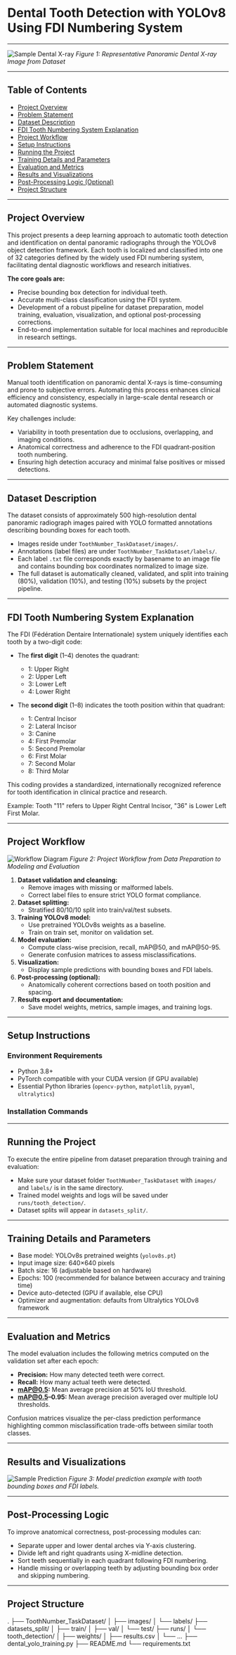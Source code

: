 # Dental Tooth Detection with YOLOv8 Using FDI Numbering System

---

![Sample Dental X-ray](https://github.com/Srinu363/Dental/blob/master/runs/tooth_detection/train_batch0.jpg)
*Figure 1: Representative Panoramic Dental X-ray Image from Dataset*

---

## Table of Contents

- [Project Overview](#project-overview)
- [Problem Statement](#problem-statement)
- [Dataset Description](#dataset-description)
- [FDI Tooth Numbering System Explanation](#fdi-tooth-numbering-system-explanation)
- [Project Workflow](#project-workflow)
- [Setup Instructions](#setup-instructions)
- [Running the Project](#running-the-project)
- [Training Details and Parameters](#training-details-and-parameters)
- [Evaluation and Metrics](#evaluation-and-metrics)
- [Results and Visualizations](#results-and-visualizations)
- [Post-Processing Logic (Optional)](#post-processing-logic-optional)
- [Project Structure](#project-structure)


---

## Project Overview

This project presents a deep learning approach to automatic tooth detection and identification on dental panoramic radiographs through the YOLOv8 object detection framework. Each tooth is localized and classified into one of 32 categories defined by the widely used FDI numbering system, facilitating dental diagnostic workflows and research initiatives.

**The core goals are:**
- Precise bounding box detection for individual teeth.
- Accurate multi-class classification using the FDI system.
- Development of a robust pipeline for dataset preparation, model training, evaluation, visualization, and optional post-processing corrections.
- End-to-end implementation suitable for local machines and reproducible in research settings.

---

## Problem Statement

Manual tooth identification on panoramic dental X-rays is time-consuming and prone to subjective errors. Automating this process enhances clinical efficiency and consistency, especially in large-scale dental research or automated diagnostic systems.

Key challenges include:
- Variability in tooth presentation due to occlusions, overlapping, and imaging conditions.
- Anatomical correctness and adherence to the FDI quadrant-position tooth numbering.
- Ensuring high detection accuracy and minimal false positives or missed detections.

---

## Dataset Description

The dataset consists of approximately 500 high-resolution dental panoramic radiograph images paired with YOLO formatted annotations describing bounding boxes for each tooth.

- Images reside under `ToothNumber_TaskDataset/images/`.
- Annotations (label files) are under `ToothNumber_TaskDataset/labels/`.
- Each label `.txt` file corresponds exactly by basename to an image file and contains bounding box coordinates normalized to image size.
- The full dataset is automatically cleaned, validated, and split into training (80%), validation (10%), and testing (10%) subsets by the project pipeline.

---

## FDI Tooth Numbering System Explanation

The FDI (Fédération Dentaire Internationale) system uniquely identifies each tooth by a two-digit code:

- The **first digit** (1–4) denotes the quadrant:
  - 1: Upper Right
  - 2: Upper Left
  - 3: Lower Left
  - 4: Lower Right

- The **second digit** (1–8) indicates the tooth position within that quadrant:
  - 1: Central Incisor
  - 2: Lateral Incisor
  - 3: Canine
  - 4: First Premolar
  - 5: Second Premolar
  - 6: First Molar
  - 7: Second Molar
  - 8: Third Molar

This coding provides a standardized, internationally recognized reference for tooth identification in clinical practice and research.

Example: Tooth "11" refers to Upper Right Central Incisor, "36" is Lower Left First Molar.

---

## Project Workflow

![Workflow Diagram](https://github.com/Srinu363/Dental/blob/master/runs/tooth_detection/generated-image.png)
*Figure 2: Project Workflow from Data Preparation to Modeling and Evaluation*

1. **Dataset validation and cleansing:**
   - Remove images with missing or malformed labels.
   - Correct label files to ensure strict YOLO format compliance.
2. **Dataset splitting:**
   - Stratified 80/10/10 split into train/val/test subsets.
3. **Training YOLOv8 model:**
   - Use pretrained YOLOv8s weights as a baseline.
   - Train on train set, monitor on validation set.
4. **Model evaluation:**
   - Compute class-wise precision, recall, mAP@50, and mAP@50-95.
   - Generate confusion matrices to assess misclassifications.
5. **Visualization:**
   - Display sample predictions with bounding boxes and FDI labels.
6. **Post-processing (optional):**
   - Anatomically coherent corrections based on tooth position and spacing.
7. **Results export and documentation:**
   - Save model weights, metrics, sample images, and training logs.

---

## Setup Instructions

### Environment Requirements

- Python 3.8+
- PyTorch compatible with your CUDA version (if GPU available)
- Essential Python libraries (`opencv-python`, `matplotlib`, `pyyaml`, `ultralytics`)

### Installation Commands



---

## Running the Project

To execute the entire pipeline from dataset preparation through training and evaluation:


- Make sure your dataset folder `ToothNumber_TaskDataset` with `images/` and `labels/` is in the same directory.
- Trained model weights and logs will be saved under `runs/tooth_detection/`.
- Dataset splits will appear in `datasets_split/`.

---

## Training Details and Parameters

- Base model: YOLOv8s pretrained weights (`yolov8s.pt`)
- Input image size: 640×640 pixels
- Batch size: 16 (adjustable based on hardware)
- Epochs: 100 (recommended for balance between accuracy and training time)
- Device auto-detected (GPU if available, else CPU)
- Optimizer and augmentation: defaults from Ultralytics YOLOv8 framework

---

## Evaluation and Metrics

The model evaluation includes the following metrics computed on the validation set after each epoch:

- **Precision:** How many detected teeth were correct.
- **Recall:** How many actual teeth were detected.
- **mAP@0.5:** Mean average precision at 50% IoU threshold.
- **mAP@0.5–0.95:** Mean average precision averaged over multiple IoU thresholds.

Confusion matrices visualize the per-class prediction performance highlighting common misclassification trade-offs between similar tooth classes.

---

## Results and Visualizations

![Sample Prediction](https://github.com/Srinu363/Dental/blob/master/runs/tooth_detection/train_batch1.jpg)
*Figure 3: Model prediction example with tooth bounding boxes and FDI labels.*



---

## Post-Processing Logic

To improve anatomical correctness, post-processing modules can:

- Separate upper and lower dental arches via Y-axis clustering.
- Divide left and right quadrants using X-midline detection.
- Sort teeth sequentially in each quadrant following FDI numbering.
- Handle missing or overlapping teeth by adjusting bounding box order and skipping numbering.

---

## Project Structure

.
├── ToothNumber_TaskDataset/
│   ├── images/
│   └── labels/
├── datasets_split/
│   ├── train/
│   ├── val/
│   └── test/
├── runs/
│   └── tooth_detection/
│ ├── weights/
│ ├── results.csv
│ └── ...
├── dental_yolo_training.py
├── README.md
└── requirements.txt


